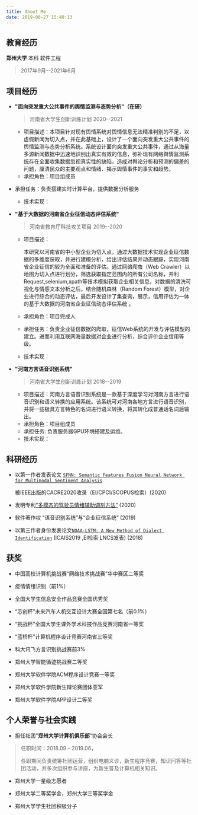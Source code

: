 ```yaml
---
title: About Me
date: 2019-08-27 15:40:13
---
```


## 教育经历

**郑州大学** 本科  软件工程

> 2017年9月--2021年6月

## 项目经历

- **"面向突发重大公共事件的舆情监测与态势分析"（在研）**  

  > 河南省大学生创新训练计划 2020--2021

  - 项目描述：本项目针对现有舆情系统对舆情信息无法精准判别的不足，以虚假新闻为切入点，并在此基础上，设计了一个面向突发重大公共事件的舆情监测与态势分析系统。系统设计面向突发重大公共事件，通过从海量多源新闻数据中迅速地识别出真实有效的信息，弥补现有网络舆情监测系统存在全面收集数据忽视真实性的缺陷，造成对舆论分析和预测的偏差的问题，厘清民众的主要观点和情绪、揭示舆情事件的事实和趋势。
  - 承担角色：项目组成员
- 承担任务：负责搭建实时计算平台，提供数据分析服务  
  - 技术实现：

- **"基于大数据的河南省企业征信动态评估系统"**    

  > 河南省教育厅科技攻关项目 2019--2020

  - 项目描述：

    ​        本研究以河南省的中小型企业为切入点，通过大数据技术实现企业征信数据的多维度获取，并进行建模分析，给出评估结果并动态跟踪，实现河南省企业征信的较为全面和准备的评估。通过网络爬虫（Web Crawler）以地图为切入点进行划分，筛选获取指定范围内的所有公司名称，并利Request,selenium,xpath等技术模拟获取企业相关信息，对数据的清洗可视化与情感文本分析之后，结合随机森林（Random Forest）模型，对企业进行综合的动态评估，最后开发设计了集查询，展示，信用评估为一体的基于大数据的河南省企业征信动态评估系统 。

  - 承担角色：项目完成人  

  - 承担任务：负责企业征信数据的爬取，征信Web系统的开发与评估模型的建立。进而利用互联网海量数据对企业进行分析，综合评价企业信用等级。 

  - 技术实现： 

- **"河南方言语音识别系统"**  

  > 河南省大学生创新训练计划  2018--2019

  - 项目描述：河南方言语音识别系统是一款基于深度学习对河南方言进行语音识别和语义转换的应用系统。该系统可对河南各地方言进行语音识别，并将一些极具方言特色的名词进行语义转换，将其转化成普通话名词后输出。  
  - 承担角色：项目组成员
  - 承担任务:   负责服务器GPU环境搭建及运维。  
  - 技术实现：

## 科研经历

- 以第一作者发表论文 [`SFNN: Semantic Features Fusion Neural Network for Multimodal Sentiment Analysis`](https://ieeexplore.ieee.org/document/9230015) 

  被IEEE出版的CACRE2020收录（EI/CPCI/SCOPUS检索）(2020)

- 发明专利[“多模态的驾驶员情绪辅助调剂方法”](https://kns.cnki.net/kcms/detail/detail.aspx?dbcode=SCPD&dbname=SCPD2020&filename=CN111329498A&v=JUIqc42km74WJT4X1yiwu5zHbQeJC0EIoNtEmxvirajwr2vvL5EouzojfJj2c2G6)  (2020)

- 软件著作权 “语音识别系统”与“企业征信系统”  (2019)

- 以第三作者身份发表论文[`NOAA-LSTM: A New Method of Dialect Identification`](https://link.springer.com/chapter/10.1007/978-3-030-24274-9_2) (ICAIS2019 ,EI检索·LNCS发表)  (2018)

## 获奖

- 中国高校计算机挑战赛“网络技术挑战赛”华中赛区二等奖
- 疫情情绪识别（前1%）                                          

-  全国大学生信息安全作品竞赛全国优秀奖                                    

- “芯创杯”未来汽车人机交互设计大赛全国第七名（前0.1%）                        

- “挑战杯”全国大学生课外学术科技作品竞赛河南省一等奖                        

- “蓝桥杯”计算机程序设计竞赛河南省三等奖                               

- 科大讯飞方言识别挑战赛前3%                                     

-  郑州大学智能循迹挑战赛二等奖                                    

- 郑州大学软件学院ACM程序设计竞赛一等奖                                                 

- 郑州大学软件学院新生辩论赛团体亚军
- 郑州大学软件学院APP设计二等奖                                                  

## 个人荣誉与社会实践

-  担任社团”**郑州大学计算机俱乐部**”协会会长 

  > 任职时间：2018.09 – 2019.06，
  >
  > 任职期间负责统筹社团运营，组织电脑义诊，新生程序竞赛，知识问答等社团活动，并多次组织参与讲座，为新生普及计算机相关知识。

- 郑州大学一星级志愿者

- 郑州大学二等奖学金，郑州大学三等奖学金

- 郑州大学学生社团积极分子